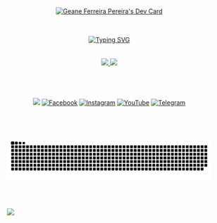 <div align="center" style="padding: 20px; display: flex; flex-direction: column; align-items: center; gap: 20px;">

  <a href="https://app.daily.dev/geaneferreirapereira"><img src="https://api.daily.dev/devcards/v2/MVZblinJIuAtPzlYgVYaQ.png?r=cr1" width="356" alt="Geane Ferreira Pereira's Dev Card"/></a>
  
  [![Typing SVG](https://readme-typing-svg.herokuapp.com/?color=B14BFDFF&size=35&center=true&vCenter=true&width=1000&lines=Hello,+my+name+is+Geane+Ferreira+;I'm+from+Brazil;I+graduated+in+information+system;I'm+a+web+developer;Be+Welcome!+:%29)](https://git.io/typing-svg)

  <div style="display: flex; flex-direction: column; align-items: center; gap: 10px;">
    <a href="https://github.com/nijige"> 
      <img height="180em" src="https://github-readme-stats.vercel.app/api/top-langs/?username=nijige&layout=compact&langs_count=7&theme=dracula"/>
      <img height="180em" src="https://github-readme-stats.vercel.app/api?username=nijige&show_icons=true&theme=dracula&include_all_commits=true&count_private=true"/>
    </a>
  </div>

  <br>

  [<img src="https://img.shields.io/badge/linkedin-%230077B5.svg?&style=for-the-badge&logo=linkedin&logoColor=white" />](https://www.linkedin.com/in/geane-ferreira-pereira-nijige) 
  [![Facebook](https://img.shields.io/badge/Facebook-%231877F2.svg?style=for-the-badge&logo=Facebook&logoColor=white)](https://www.facebook.com/profile.php?id=61554414347893)
  [![Instagram](https://img.shields.io/badge/Instagram-%23E4405F.svg?style=for-the-badge&logo=Instagram&logoColor=white)](https://instagram.com/ge_garotadoespaco)
  [![YouTube](https://img.shields.io/badge/YouTube-%23FF0000.svg?style=for-the-badge&logo=YouTube&logoColor=white)](https://www.youtube.com/@nijge_kali)
  [![Telegram](https://img.shields.io/badge/Telegram-2CA5E0?style=for-the-badge&logo=telegram&logoColor=white)](https://t.me/nijige_kali)

  <br>

  <picture>
    <source media="(prefers-color-scheme: dark)" srcset="https://raw.githubusercontent.com/platane/snk/output/github-contribution-grid-snake-dark.svg"/>
    <source media="(prefers-color-scheme: light)" srcset="https://raw.githubusercontent.com/platane/snk/output/github-contribution-grid-snake.svg"/>
    <img alt="github contribution grid snake animation" src="https://raw.githubusercontent.com/platane/snk/output/github-contribution-grid-snake.svg"/>
  </picture>

  <br>

  <img width="100%" src="https://capsule-render.vercel.app/api?type=waving&color=9400D3&height=120&section=footer"/>

</div>
